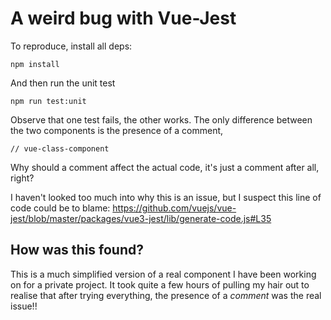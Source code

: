 # A weird bug with Vue-Jest

To reproduce, install all deps:

```
npm install
```

And then run the unit test

```
npm run test:unit
```

Observe that one test fails, the other works. The only difference between the two components is the presence of a comment,

    // vue-class-component


Why should a comment affect the actual code, it's just a comment after all, right?

I haven't looked too much into why this is an issue, but I suspect this line of code could be to blame: https://github.com/vuejs/vue-jest/blob/master/packages/vue3-jest/lib/generate-code.js#L35

## How was this found?

This is a much simplified version of a real component I have been working on for a private project. It took quite a few hours of pulling my hair out to realise that after trying everything, the presence of a *comment* was the real issue!!